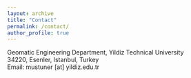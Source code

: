 ```yaml
---
layout: archive
title: "Contact"
permalink: /contact/
author_profile: true
---
```

Geomatic Engineering Department, Yildiz Technical University<br>
34220, Esenler, Istanbul, Turkey <br>
Email: mustuner [at] yildiz.edu.tr

